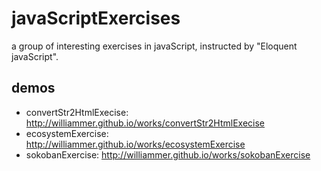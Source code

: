 # javaScriptExercises
a group of interesting exercises in javaScript, instructed by "Eloquent javaScript".

## demos
* convertStr2HtmlExecise: http://williammer.github.io/works/convertStr2HtmlExecise
* ecosystemExercise: http://williammer.github.io/works/ecosystemExercise
* sokobanExercise: http://williammer.github.io/works/sokobanExercise
